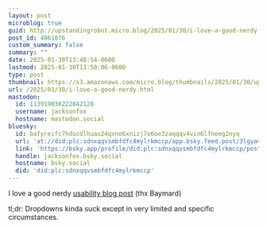 ```yaml
---
layout: post
microblog: true
guid: http://upstandingrobot.micro.blog/2025/01/30/i-love-a-good-nerdy.html
post_id: 4861876
custom_summary: false
summary: ""
date: 2025-01-30T13:48:54-0600
lastmod: 2025-01-30T13:50:06-0600
type: post
thumbnail: https://s3.amazonaws.com/micro.blog/thumbnails/2025/01/30/upstandingrobot.micro.blog/fc17acf0bb0edaaf89f2e8af5c2c5074.png
url: /2025/01/30/i-love-a-good-nerdy.html
mastodon:
  id: 113919036222042128
  username: jacksonfox
  hostname: mastodon.social
bluesky:
  id: bafyreifc7hducdlhuau24qxno6xnizj7o6oe3zaqqqv4vin6lfneeg2nyq
  url: 'at://did:plc:sdnxqqvsmbfdfc4mylrkmccp/app.bsky.feed.post/3lgyavzfxg72s'
  link: 'https://bsky.app/profile/did:plc:sdnxqqvsmbfdfc4mylrkmccp/post/3lgyavzfxg72s'
  handle: jacksonfox.bsky.social
  hostname: bsky.social
  did: 'did:plc:sdnxqqvsmbfdfc4mylrkmccp'
---
```

I love a good nerdy [usability blog post](https://baymard.com/blog/drop-down-usability) (thx Baymard)

tl;dr: Dropdowns kinda suck except in very limited and specific circumstances. 
